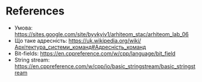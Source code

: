 # References

- Умова: https://sites.google.com/site/byvkyiv1/arhiteom_stac/arhiteom_lab_06
- Що таке адресність: https://uk.wikipedia.org/wiki/Архітектура_системи_команд#Адресність_команд 
- Bit-fields: https://en.cppreference.com/w/cpp/language/bit_field
- String stream: https://en.cppreference.com/w/cpp/io/basic_stringstream/basic_stringstream
